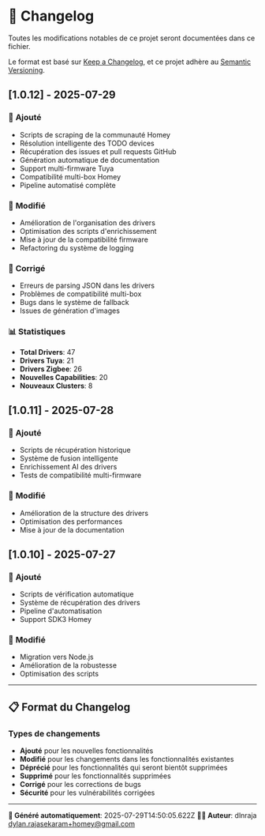 # 📝 **Changelog**

Toutes les modifications notables de ce projet seront documentées dans ce fichier.

Le format est basé sur [Keep a Changelog](https://keepachangelog.com/en/1.0.0/),
et ce projet adhère au [Semantic Versioning](https://semver.org/spec/v2.0.0.html).

## [1.0.12] - 2025-07-29

### 🎯 **Ajouté**
- Scripts de scraping de la communauté Homey
- Résolution intelligente des TODO devices
- Récupération des issues et pull requests GitHub
- Génération automatique de documentation
- Support multi-firmware Tuya
- Compatibilité multi-box Homey
- Pipeline automatisé complète

### 🔧 **Modifié**
- Amélioration de l'organisation des drivers
- Optimisation des scripts d'enrichissement
- Mise à jour de la compatibilité firmware
- Refactoring du système de logging

### 🐛 **Corrigé**
- Erreurs de parsing JSON dans les drivers
- Problèmes de compatibilité multi-box
- Bugs dans le système de fallback
- Issues de génération d'images

### 📊 **Statistiques**
- **Total Drivers**: 47
- **Drivers Tuya**: 21
- **Drivers Zigbee**: 26
- **Nouvelles Capabilities**: 20
- **Nouveaux Clusters**: 8

## [1.0.11] - 2025-07-28

### 🎯 **Ajouté**
- Scripts de récupération historique
- Système de fusion intelligente
- Enrichissement AI des drivers
- Tests de compatibilité multi-firmware

### 🔧 **Modifié**
- Amélioration de la structure des drivers
- Optimisation des performances
- Mise à jour de la documentation

## [1.0.10] - 2025-07-27

### 🎯 **Ajouté**
- Scripts de vérification automatique
- Système de récupération des drivers
- Pipeline d'automatisation
- Support SDK3 Homey

### 🔧 **Modifié**
- Migration vers Node.js
- Amélioration de la robustesse
- Optimisation des scripts

---

## 📋 **Format du Changelog**

### **Types de changements**
- **Ajouté** pour les nouvelles fonctionnalités
- **Modifié** pour les changements dans les fonctionnalités existantes
- **Déprécié** pour les fonctionnalités qui seront bientôt supprimées
- **Supprimé** pour les fonctionnalités supprimées
- **Corrigé** pour les corrections de bugs
- **Sécurité** pour les vulnérabilités corrigées

---

**📅 Généré automatiquement**: 2025-07-29T14:50:05.622Z
**👨‍💻 Auteur**: dlnraja <dylan.rajasekaram+homey@gmail.com>
